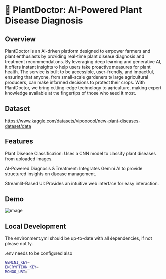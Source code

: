 # 🌱 PlantDoctor: AI-Powered Plant Disease Diagnosis

## Overview

PlantDoctor is an AI-driven platform designed to empower farmers and plant enthusiasts by providing real-time plant disease diagnosis and treatment recommendations. By leveraging deep learning and generative AI, it offers instant insights to help users take proactive measures for plant health. The service is built to be accessible, user-friendly, and impactful, ensuring that anyone, from small-scale gardeners to large agricultural producers, can make informed decisions to protect their crops. With PlantDoctor, we bring cutting-edge technology to agriculture, making expert knowledge available at the fingertips of those who need it most.

## Dataset

https://www.kaggle.com/datasets/vipoooool/new-plant-diseases-dataset/data

## Features

Plant Disease Classification: Uses a CNN model to classify plant diseases from uploaded images.

AI-Powered Diagnosis & Treatment: Integrates Gemini AI to provide structured insights on disease management.

Streamlit-Based UI: Provides an intuitive web interface for easy interaction.

## Demo

![image](https://github.com/user-attachments/assets/dd013b8e-bb93-46c4-be0c-f84a46b9e777)

## Local Development
The environment.yml should be up-to-date with all dependencies, if not please notify.

.env needs to be configured also
``` bash
GEMINI_KEY=
ENCRYPTION_KEY=
MONGO_URI=
```
